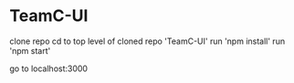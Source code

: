 # TeamC-UI

clone repo
cd to top level of cloned repo 'TeamC-UI'
run 'npm install'
run 'npm start'

go to localhost:3000